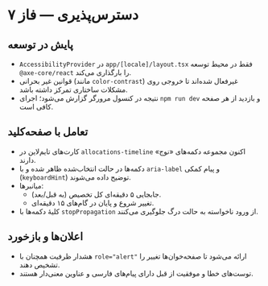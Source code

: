 # دسترس‌پذیری — فاز ۷

## پایش در توسعه

- `AccessibilityProvider` در `app/[locale]/layout.tsx` فقط در محیط توسعه `@axe-core/react` را بارگذاری می‌کند.
- قوانین غیر بحرانی (مانند `color-contrast`) غیرفعال شده‌اند تا خروجی روی مشکلات ساختاری تمرکز داشته باشد.
- نتیجه در کنسول مرورگر گزارش می‌شود؛ اجرای `npm run dev` و بازدید از هر صفحه کافی است.

## تعامل با صفحه‌کلید

- کارت‌های تایم‌لاین در `allocations-timeline` اکنون مجموعه دکمه‌های «نوج» دارند.
- دکمه‌ها در حالت انتخاب‌شده ظاهر شده و با `aria-label` و پیام کمکی (`keyboardHint`) توضیح داده می‌شوند.
- میانبرها:
  - جابجایی ۵ دقیقه‌ای کل تخصیص (به قبل/بعد).
  - تغییر شروع و پایان در گام‌های ۱۵ دقیقه‌ای.
- کلیهٔ دکمه‌ها با `stopPropagation` از ورود ناخواسته به حالت درگ جلوگیری می‌کنند.

## اعلان‌ها و بازخورد

- هشدار ظرفیت همچنان با `role="alert"` ارائه می‌شود تا صفحه‌خوان‌ها تغییر را تشخیص دهند.
- توست‌های خطا و موفقیت از قبل دارای پیام‌های فارسی و عناوین معنی‌دار هستند.
